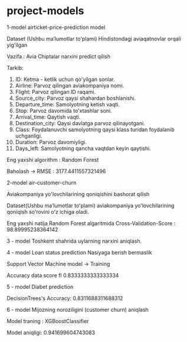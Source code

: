 # project-models

1-model airticket-price-prediction model

Dataset (Ushbu maʼlumotlar toʻplami) Hindistondagi aviaqatnovlar orqali yig'ilgan 

Vazifa : Avia Chiptalar narxini predict qilish

Tarkib:

1. ID: Ketma - ketlik uchun qo'yilgan sonlar.
2. Airline: Parvoz qilingan aviakompaniya nomi.
3. Flight: Parvoz qilingan ID raqami.
4. Source_city: Parvoz qaysi shahardan boshlanishi.
5. Departure_time: Samolyotning ketish vaqti.
6. Stop: Parvoz davomida to'xtashlar soni.
7. Arrival_time: Qaytish vaqti.
8. Destination_city: Qaysi davlatga parvoz qilinayotgani.
9. Class: Foydalanuvchi samolyotning qaysi klass turidan foydalanib uchganligi.
10. Duration: Parvoz davomiyligi.
11. Days_left: Samolyotning qancha vaqtdan keyin qaytishi.

Eng yaxshi algorithm : Random Forest

Baholash -> RMSE : 3177.4411557321496

2-model air-customer-churn

Aviakompaniya yo'lovchilarining qoniqishini bashorat qilish

Dataset(Ushbu maʼlumotlar toʻplami) aviakompaniya yoʻlovchilarining qoniqish soʻrovini oʻz ichiga oladi.

Eng yaxshi natija Random Forest algaritmida Cross-Validation-Score : 98.89995238364142

3 - model Toshkent shahrida uylarning narxini aniqlash.

4 - model Loan status prediction Nasiyaga berish bermaslik

Support Vector Machine model -> Training

Accuracy data score fl 0.8333333333333334

5 - model Diabet prediction

DecisionTrees's Accuracy:  0.8311688311688312

6 - model Mijozning noroziligini (customer churn) aniqlash

Model traning : XGBoostClassifier

Model aniqligi: 0.941699604743083

